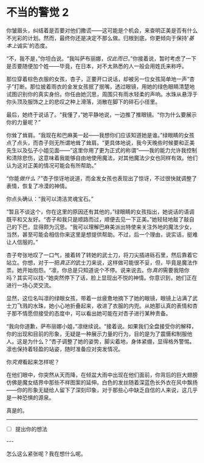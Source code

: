 # 不当的警觉 2

你皱眉头，纠结着是否要对他们撒谎——这可能是个机会，来查明正美是否有什么不光彩的计划。然而，最终你还是决定不那么做。归根到底，你更倾向于保持'*基本上*诚实'的态度。

“不，我不是，”你坦白说。“我叫萨布丽娜，*仅此而已*，”你接着说，暂时考虑了一下是否要随便加个姓——毕竟，在日本，对不太熟悉的人一般会用姓氏来称呼。

那位穿着棕色衣服的女孩，杏子，正要开口说话，却被另一位女孩简单地一声“杏子”打断。那位披着雨衣的金发女孩抿了抿嘴，透过眼镜，用她的绿色眼睛清楚地试图识别你的真实身份。你任由她沉思，周围只有雨水轻柔的声响。水珠从悬浮于你头顶及服饰之上的悲叹之种上滑落，消散在脚下的碎石小径里。

最后，她终于说话了。“我懂了，”她平静地说，一边推了推眼镜。“你为什么要展示你的力量呢？”

你耸了耸肩。“我现在和巴麻美一起——我想你们应该知道她是谁。”绿眼睛的女孩点了点头，而杏子则无所谓地耸了耸肩。“更具体地说，我今天晚些时候要和正美先生以及弘子小姐见面——”这里你用了更为正式的称谓“——我的能力允许我控制和清除悲伤，这意味着我能够自由地使用魔法，对其他魔法少女也同样有效。他们认为这对正美的情况可能会有所帮助。”

“你能*做什么？*”杏子惊讶地说道，而金发女孩也表现出了惊讶，不过很快就调整了表情，恢复了冷漠的神情。

你点头确认：“我可以清洁灵魂宝石。”

“暂且不谈这个，你在这里的原因还有其他的，”绿眼睛的女孩指出，她说话的语调既平和又友好。“杏子和我只是顺路而过，顺便去见一下正美。”她轻轻地敲了敲自己的下巴，显得颇为沉思。“我可以理解巴麻美派出特使来关注外地的魔法少女，当然，甚至可能会相信你来这里是想提供帮助。不过，后一个理由，说实话，挺难让人信服的。”

杏子夸张地叹了一口气，接着转了转她的武士刀，将刀尖插进砾石里，然后靠着它站立。你想，对于一把*真正的*武士刀来说，这样做可能很不妥，但，毕竟是魔法作祟。她开始抱怨。“凛，你总是只知道说个不停。说来说去。你*真的*需要我陪你吗？其实可以找-”她突然停下了话，脸上显现出不悦的神情。你意识到，她们正在进行一场心灵交流。

显然，这位名叫凛的绿眼女孩，带着一丝疲惫地摘下了她的眼镜，眼镜上沾满了武士刀飞溅的水珠，她小心地折叠起来，收进了衣服的内兜。从她那认真的表情和杏子那不情愿但接受的态度中，可以看出她可能在对杏子进行某种责备。

“我向你道歉，萨布丽娜小姐，”凛继续说。“接着说。如果我们全盘接受你的解释，你的出现和目前的形象，无疑是一种展示力量的行为，目的是为了震慑和制服他人。这是为什么？”杏子调整了她的姿势，脚尖着地，身体紧绷，显得格外警惕。凛也保持着轻盈的站姿，随时准备应对突发情况。

你*究竟*看起来怎样呢？

在他们眼中，你突然从天而降，在倾盆大雨中出现在他们面前，你背后的巨大翅膀仿佛是魔女结界中那些不祥图案的延伸。白色的发丝随着深蓝色长外衣在风中飘扬——你的形象无疑给人留下了深刻印象，对于那些心中缺乏自信的人来说，这几乎是一种恐惧的源泉。

真是的。

---

- [ ] 提出你的想法

---​

怎么这么紧张呢？我在想什么呢。
